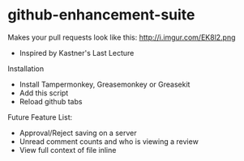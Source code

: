 github-enhancement-suite
========================

Makes your pull requests look like this: http://i.imgur.com/EK8l2.png

* Inspired by Kastner's Last Lecture

Installation
* Install Tampermonkey, Greasemonkey or Greasekit
* Add this script
* Reload github tabs

Future Feature List:
* Approval/Reject saving on a server
* Unread comment counts and who is viewing a review
* View full context of file inline

